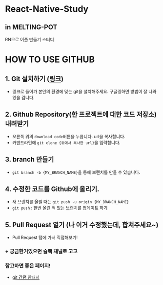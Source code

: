# React-Native-Study
## in MELTING-POT
RN으로 어플 만들기 스터디

# HOW TO USE GITHUB

## 1. Git 설치하기 ([링크](https://git-scm.com/))
- 링크로 들어가 본인의 환경에 맞는 git을 설치해주세요. 구글링하면 방법이 잘 나와있을 겁니다.
## 2. Github Repository(한 프로젝트에 대한 코드 저장소) 내려받기
- 오른쪽 위의 `download code`버튼을 누릅니다. url을 복사합니다.
- 커맨드라인에 `git clone {위에서 복사한 url}`을 입력합니다.
## 3. branch 만들기
- `git branch -b {MY_BRANCH_NAME}`을 통해 브랜치를 만들 수 있습니다.
## 4. 수정한 코드를 Github에 올리기.
- 새 브랜치를 올릴 때는 `git push -u origin {MY_BRANCH_NAME}`
- `git push` : 한번 올린 적 있는 브랜치를 업데이트 하기
## 5. Pull Request 열기 (나 이거 수정했는데, 합쳐주세요~)
- Pull Request 탭에 가서 직접해보기!

### + 궁금한거있으면 슬랙 채널로 고고


### 참고하면 좋은 페이지!
- [git 간편 안내서](https://rogerdudler.github.io/git-guide/index.ko.html)
